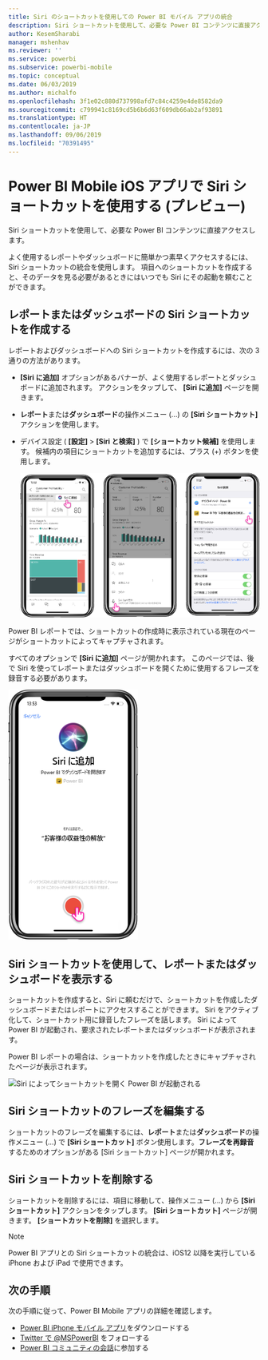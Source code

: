 ```yaml
---
title: Siri のショートカットを使用しての Power BI モバイル アプリの統合
description: Siri ショートカットを使用して、必要な Power BI コンテンツに直接アクセスする方法。
author: KesemSharabi
manager: mshenhav
ms.reviewer: ''
ms.service: powerbi
ms.subservice: powerbi-mobile
ms.topic: conceptual
ms.date: 06/03/2019
ms.author: michalfo
ms.openlocfilehash: 3f1e02c880d737998afd7c84c4259e4de8582da9
ms.sourcegitcommit: c799941c8169cd5b6b6d63f609db66ab2af93891
ms.translationtype: HT
ms.contentlocale: ja-JP
ms.lasthandoff: 09/06/2019
ms.locfileid: "70391495"
---
```

# <a name="using-siri-shortcuts-in-power-bi-mobile-ios-app-preview"></a>Power BI Mobile iOS アプリで Siri ショートカットを使用する (プレビュー)

Siri ショートカットを使用して、必要な Power BI コンテンツに直接アクセスします。

よく使用するレポートやダッシュボードに簡単かつ素早くアクセスするには、Siri ショートカットの統合を使用します。 項目へのショートカットを作成すると、そのデータを見る必要があるときにはいつでも Siri にその起動を頼むことができます。

## <a name="create-siri-shortcut-for-a-report-or-dashboard"></a>レポートまたはダッシュボードの Siri ショートカットを作成する

レポートおよびダッシュボードへの Siri ショートカットを作成するには、次の 3 通りの方法があります。

- **[Siri に追加]** オプションがあるバナーが、よく使用するレポートとダッシュボードに追加されます。 アクションをタップして、 **[Siri に追加]** ページを開きます。
    
- **レポート**または**ダッシュボード**の操作メニュー (...) の **[Siri ショートカット]** アクションを使用します。
    
- デバイス設定 ( **[設定]**  >  **[Siri と検索]** ) で **[ショートカット候補]** を使用します。 候補内の項目にショートカットを追加するには、プラス (+) ボタンを使用します。
     
     ![ショートカットを作成する](./media/mobile-apps-ios-siri-search/power-bi-siri-create-shortcut.png)

Power BI レポートでは、ショートカットの作成時に表示されている現在のページがショートカットによってキャプチャされます。 

すべてのオプションで **[Siri に追加]** ページが開かれます。 このページでは、後で Siri を使ってレポートまたはダッシュボードを開くために使用するフレーズを録音する必要があります。 
   
![[Siri に追加] ページ](./media/mobile-apps-ios-siri-search/power-bi-siri-add-page.png)
    

## <a name="use-siri-shortcuts-to-view-report-or-dashboard"></a>Siri ショートカットを使用して、レポートまたはダッシュボードを表示する

ショートカットを作成すると、Siri に頼むだけで、ショートカットを作成したダッシュボードまたはレポートにアクセスすることができます。
Siri をアクティブ化して、ショートカット用に録音したフレーズを話します。 Siri によって Power BI が起動され、要求されたレポートまたはダッシュボードが表示されます。 

Power BI レポートの場合は、ショートカットを作成したときにキャプチャされたページが表示されます。


  ![Siri によってショートカットを開く Power BI が起動される](./media/mobile-apps-ios-siri-search/power-bi-siri-open.png)
  

## <a name="edit-siri-shortcut-phrase"></a>Siri ショートカットのフレーズを編集する 
ショートカットのフレーズを編集するには、**レポート**または**ダッシュボード**の操作メニュー (...) で **[Siri ショートカット]** ボタン使用します。**フレーズを再録音**するためのオプションがある [Siri ショートカット] ページが開かれます。 

## <a name="delete-siri-shortcut"></a>Siri ショートカットを削除する 
ショートカットを削除するには、項目に移動して、操作メニュー (...) から **[Siri ショートカット]** アクションをタップします。 **[Siri ショートカット]** ページが開きます。 **[ショートカットを削除]** を選択します。


> [!NOTE]
> Power BI アプリとの Siri ショートカットの統合は、iOS12 以降を実行している iPhone および iPad で使用できます。
> 

## <a name="next-steps"></a>次の手順
次の手順に従って、Power BI Mobile アプリの詳細を確認します。 

* [Power BI iPhone モバイル アプリ](http://go.microsoft.com/fwlink/?LinkId=522062)をダウンロードする
* [Twitter で @MSPowerBI](https://twitter.com/MSPowerBI) をフォローする
* [Power BI コミュニティの会話](http://community.powerbi.com/)に参加する

